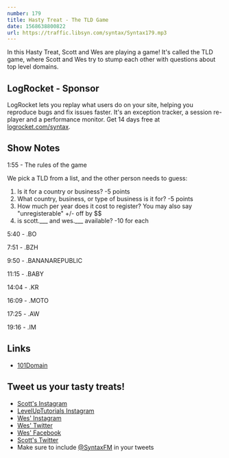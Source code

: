 ```yaml
---
number: 179
title: Hasty Treat - The TLD Game
date: 1568638800822
url: https://traffic.libsyn.com/syntax/Syntax179.mp3
---
```


In this Hasty Treat, Scott and Wes are playing a game! It's called the TLD game, where Scott and Wes try to stump each other with questions about top level domains.

## LogRocket - Sponsor
LogRocket lets you replay what users do on your site, helping you reproduce bugs and fix issues faster. It's an exception tracker, a session re-player and a performance monitor. Get 14 days free at [logrocket.com/syntax](https://logrocket.com/syntax).

## Show Notes

1:55 - The rules of the game

We pick a TLD from a list, and the other person needs to guess:

1. Is it for a country or business? -5 points
2. What country, business, or type of business is it for? -5 points
3. How much per year does it cost to register? You may also say "unregisterable" +/- off by $$
4. is scott.___ and wes.___ available?  -10 for each

5:40 - .BO

7:51 - .BZH

9:50 - .BANANAREPUBLIC

11:15 - .BABY

14:04 - .KR

16:09 - .MOTO

17:25 - .AW

19:16 - .IM

## Links
* [101Domain](https://www.101domain.com/)

## Tweet us your tasty treats!
* [Scott's Instagram](https://www.instagram.com/stolinski/)
* [LevelUpTutorials Instagram](https://www.instagram.com/LevelUpTutorials/)
* [Wes' Instagram](https://www.instagram.com/wesbos/)
* [Wes' Twitter](https://twitter.com/wesbos)
* [Wes' Facebook](https://www.facebook.com/wesbos.developer)
* [Scott's Twitter](https://twitter.com/stolinski)
* Make sure to include [@SyntaxFM](https://twitter.com/SyntaxFM) in your tweets